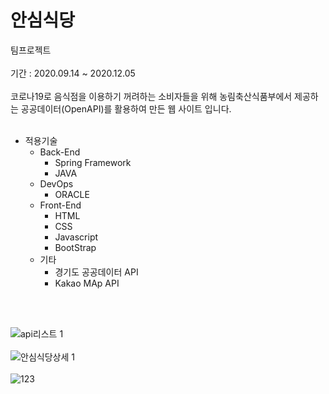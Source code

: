 # 안심식당

팀프로젝트
<br><br>
기간 : 2020.09.14 ~ 2020.12.05
<br><br>
코로나19로 음식점을 이용하기 꺼려하는 소비자들을 위해 농림축산식품부에서 제공하는 공공데이터(OpenAPI)를 활용하여 만든 웹 사이트 입니다.
<br><br>

* 적용기술 
  * Back-End  
    * Spring Framework 
    * JAVA 
  * DevOps 
    * ORACLE 
  * Front-End 
    * HTML 
    * CSS 
    * Javascript 
    * BootStrap 
  * 기타 
    * 경기도 공공데이터 API 
    * Kakao MAp API  
    

<br><br>

![api리스트 1](https://user-images.githubusercontent.com/66003049/182755719-ff6f9627-78ef-47b8-9329-7277b91ba71d.jpg)
<br><br>
![안심식당상세 1](https://user-images.githubusercontent.com/66003049/182755733-1cf12d0c-c78c-4e35-bf53-2d69e4c92df4.jpg)
<br><br>
![123](https://user-images.githubusercontent.com/66003049/182755736-56e37802-2abf-4dfd-875a-07cc51e7faa9.jpg)
